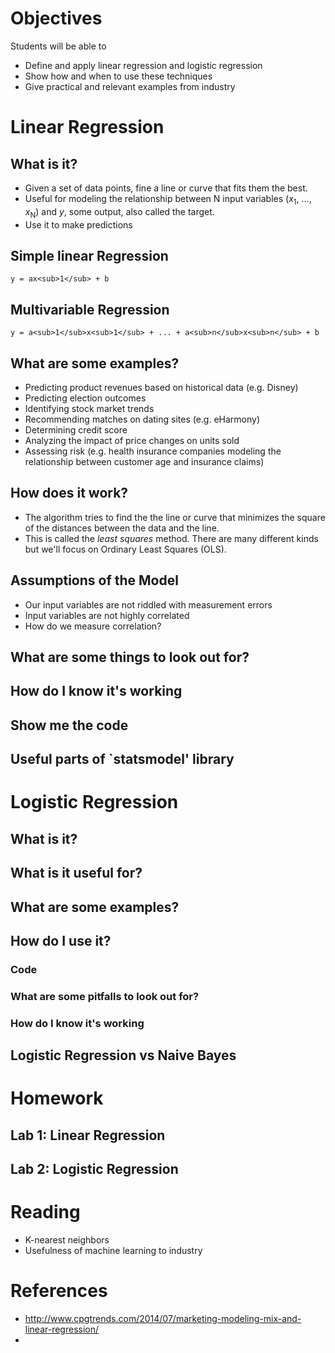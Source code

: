 # Objectives
Students will be able to
- Define and apply linear regression and logistic regression
- Show how and when to use these techniques
- Give practical and relevant examples from industry

# Linear Regression
## What is it?
- Given a set of data points, fine a line or curve that fits them the best.
- Useful for modeling the relationship between N input variables (*x*<sub>1</sub>, ..., *x*<sub>N</sub>) and *y*, some output, also called the target.
- Use it to make predictions

## Simple linear Regression
```
y = ax<sub>1</sub> + b
```

## Multivariable Regression
```
y = a<sub>1</sub>x<sub>1</sub> + ... + a<sub>n</sub>x<sub>n</sub> + b
```

## What are some examples?
- Predicting product revenues based on historical data (e.g. Disney)
- Predicting election outcomes
- Identifying stock market trends
- Recommending matches on dating sites (e.g. eHarmony)
- Determining credit score
- Analyzing the impact of price changes on units sold
- Assessing risk (e.g. health insurance companies modeling the relationship between customer age and insurance claims)

## How does it work?
- The algorithm tries to find the the line or curve that minimizes the square of the distances between the data and the line.
- This is called the *least squares* method. There are many different kinds but we'll focus on Ordinary Least Squares (OLS).

## Assumptions of the Model
- Our input variables are not riddled with measurement errors
- Input variables are not highly correlated
- How do we measure correlation?

## What are some things  to look out for?
## How do I know it's working
## Show me the code
## Useful parts of `statsmodel' library

# Logistic Regression
## What is it?
## What is it useful for?
## What are some examples?
## How do I use it?
### Code
### What are some pitfalls to look out for?
### How do I know it's working
## Logistic Regression vs Naive Bayes

# Homework
## Lab 1: Linear Regression
## Lab 2: Logistic Regression

# Reading
- K-nearest neighbors
- Usefulness of machine learning to industry

# References
- http://www.cpgtrends.com/2014/07/marketing-modeling-mix-and-linear-regression/
-
